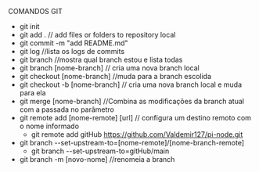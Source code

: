 COMANDOS GIT
- git init
- git add . // add files or folders to repository local
- git commit -m "add README.md"
- git log //lista os logs de commits
- git branch //mostra qual branch estou e lista todas
- git branch [nome-branch] // cria uma nova branch local
- git checkout [nome-branch] //muda para a branch escolida
- git checkout -b [nome-branch] // cria uma nova branch local e muda para ela
- git merge [nome-branch] //Combina as modificações da branch atual com a passada no parâmetro
- git remote add [nome-remote] [url] // configura um destino remoto com o nome informado
  - git remote add gitHub https://github.com/Valdemir127/pi-node.git
- git branch --set-upstream-to=[nome-remote]/[nome-branch-remote]
  - git branch --set-upstream-to=gitHub/main
- git branch -m [novo-nome] //renomeia a branch
